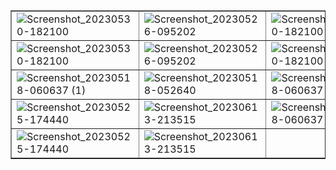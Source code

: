 <!DOCTYPE html>
<html lang="en">
<head>
    <meta charset="UTF-8">
    <meta http-equiv="X-UA-Compatible" content="IE=edge">
    <meta name="viewport" content="width=device-width, initial-scale=1.0">
</head>
<body>

<table border="1">
    <tr>
        <td><img src="https://github.com/nahlabhm/e-commerce-en-marque-blanche-/assets/49809803/b2c581fb-1a7b-4136-894d-25cabaf8e46c" alt="Screenshot_20230530-182100"></td>
        <td><img src="https://github.com/nahlabhm/e-commerce-en-marque-blanche-/assets/49809803/072a1c90-bcb5-4ea3-8220-a0940c04f54a" alt="Screenshot_20230526-095202"></td>
            <td><img src="https://github.com/nahlabhm/e-commerce-en-marque-blanche-/assets/49809803/6e07e9c2-e0f4-436d-bbb8-072cd09f316f" alt="Screenshot_20230530-182100"></td>
        <td><img src="https://github.com/nahlabhm/e-commerce-en-marque-blanche-/assets/49809803/7382b64d-a029-49f3-8410-d3b026e69da5" alt="Screenshot_20230526-095202"></td>
         <td><img src="https://github.com/nahlabhm/e-commerce-en-marque-blanche-/assets/49809803/61861eb0-f62c-4ef5-9fd1-5f81fb07f957" alt="Screenshot_20230530-182100"></td>
        <td><img src="https://github.com/nahlabhm/e-commerce-en-marque-blanche-/assets/49809803/38b13f7d-dd02-4bfb-a8a5-8e646431ca6d" alt="Screenshot_20230526-095202"></td>
        <!-- Add more rows for each image -->
    </tr>
    <tr>
        <td><img src="https://github.com/nahlabhm/e-commerce-en-marque-blanche-/assets/49809803/9e3a74ee-9754-47af-8a72-5c175296b595" alt="Screenshot_20230530-182100"></td>
        <td><img src="https://github.com/nahlabhm/e-commerce-en-marque-blanche-/assets/49809803/c6f494ac-d391-4e2f-b5af-32e5e39a27e7" alt="Screenshot_20230526-095202"></td>
                <td><img src="https://github.com/nahlabhm/e-commerce-en-marque-blanche-/assets/49809803/2ef215de-23cf-4ecc-be0c-41c9fd88c63b" alt="Screenshot_20230530-182100"></td>
        <td><img src="https://github.com/nahlabhm/e-commerce-en-marque-blanche-/assets/49809803/67b5596d-0dc3-4671-948e-4ac8ccce8248" alt="Screenshot_20230526-095202"></td>
          <td><img src="https://github.com/nahlabhm/e-commerce-en-marque-blanche-/assets/49809803/15105ca9-dbd4-4b93-8924-16d58ab0f577" alt="Screenshot_20230530-182100"></td>
        <td><img src="https://github.com/nahlabhm/e-commerce-en-marque-blanche-/assets/49809803/7467ef15-1aa9-4ac2-ac44-123f3e200438" alt="Screenshot_20230526-095202"></td>
        <!-- Add more rows for each image -->
    </tr>
    <tr>
    <td><img src="https://github.com/nahlabhm/e-commerce-en-marque-blanche-/assets/49809803/b487cdb8-8331-45c2-b6e3-faabc9a47910" alt="Screenshot_20230518-060637 (1)"></td>
        <td><img src="https://github.com/nahlabhm/e-commerce-en-marque-blanche-/assets/49809803/84376b88-0dec-49a8-892b-bd19c07c5eae" alt="Screenshot_20230518-052640"></td>
          <td><img src="https://github.com/nahlabhm/e-commerce-en-marque-blanche-/assets/49809803/223f2a25-46ef-41ca-b467-d85eb5d25b78" alt="Screenshot_20230518-060637 (1)"></td>
        <td><img src="https://github.com/nahlabhm/e-commerce-en-marque-blanche-/assets/49809803/a38609b1-62e5-4268-bb74-f22b2e37f1e1" alt="Screenshot_20230518-052640"></td>
            <td><img src="https://github.com/nahlabhm/e-commerce-en-marque-blanche-/assets/49809803/5dc0fd93-2761-42b6-8410-4358e91c6fbc" alt="Screenshot_20230530-182100"></td>
        <td><img src="https://github.com/nahlabhm/e-commerce-en-marque-blanche-/assets/49809803/24bc8c60-aed1-4ec7-a083-a6f0d60920e5" alt="Screenshot_20230526-095202"></td>
        <!-- Add more cells for each image -->
    </tr>
    <tr>
        <td><img src="https://github.com/nahlabhm/e-commerce-en-marque-blanche-/assets/49809803/d57111ec-52d2-4663-8340-76ee939ce579" alt="Screenshot_20230525-174440"></td>
        <td><img src="https://github.com/nahlabhm/e-commerce-en-marque-blanche-/assets/49809803/d2c4cf50-8d0c-47a6-95ab-85986ac00517" alt="Screenshot_20230613-213515"></td>
          <td><img src="https://github.com/nahlabhm/e-commerce-en-marque-blanche-/assets/49809803/29919358-e365-4721-91ff-dc2bedff31c2" alt="Screenshot_20230518-060637 (1)"></td>
        <td><img src="https://github.com/nahlabhm/e-commerce-en-marque-blanche-/assets/49809803/259d9639-7318-4042-a0c2-b7fd3fe0ecb1" alt="Screenshot_20230518-052640"></td>
                  <td><img src="https://github.com/nahlabhm/e-commerce-en-marque-blanche-/assets/49809803/83bfff60-f64f-45d3-a506-4cfee7dfe3b7" alt="Screenshot_20230518-060637 (1)"></td>
        <td><img src="https://github.com/nahlabhm/e-commerce-en-marque-blanche-/assets/49809803/483112ab-fbc6-42c9-87bb-c1cfcb43d8ba" alt="Screenshot_20230518-052640"></td>
        <!-- Add more cells for each image -->
    </tr>
        <tr>
        <td><img src="https://github.com/nahlabhm/e-commerce-en-marque-blanche-/assets/49809803/e570611e-3fbe-4083-be91-7920847baa5c" alt="Screenshot_20230525-174440"></td>
        <td><img src="https://github.com/nahlabhm/e-commerce-en-marque-blanche-/assets/49809803/60d78a70-53a9-424f-b560-aadebb77ad70" alt="Screenshot_20230613-213515"></td>   
    </tr>
</table>

</body>
</html>

